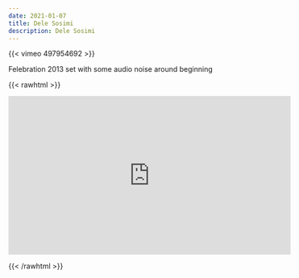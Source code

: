 ```yaml
---
date: 2021-01-07
title: Dele Sosimi
description: Dele Sosimi
---
```


{{< vimeo 497954692 >}}

Felebration 2013 set with some audio noise around beginning

{{< rawhtml >}}

<iframe width="560" height="315" src="https://www.youtube.com/embed/lJy1IlV6HtM" title="YouTube video player" frameborder="0" allow="accelerometer; autoplay; clipboard-write; encrypted-media; gyroscope; picture-in-picture" allowfullscreen></iframe>

{{< /rawhtml >}}
